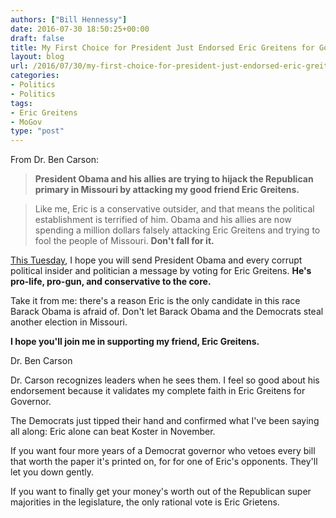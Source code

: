 ```yaml
---
authors: ["Bill Hennessy"]
date: 2016-07-30 18:50:25+00:00
draft: false
title: My First Choice for President Just Endorsed Eric Greitens for Governor
layout: blog
url: /2016/07/30/my-first-choice-for-president-just-endorsed-eric-greitens-for-governor/
categories:
- Politics
- Politics
tags:
- Eric Greitens
- MoGov
type: "post"
---
```


From Dr. Ben Carson:



> 

> 
> **President Obama and his allies are trying to hijack the Republican primary in Missouri by attacking my good friend Eric Greitens.**

> 
> 

> 
> Like me, Eric is a conservative outsider, and that means the political establishment is terrified of him. Obama and his allies are now spending a million dollars falsely attacking Eric Greitens and trying to fool the people of Missouri. **Don't fall for it.**

[This Tuesday](https://airmail.calendar/2016-08-02%2012:00:00%20CDT), I hope you will send President Obama and every corrupt political insider and politician a message by voting for Eric Greitens. **He's pro-life, pro-gun, and conservative to the core.**

Take it from me: there's a reason Eric is the only candidate in this race Barack Obama is afraid of. Don't let Barack Obama and the Democrats steal another election in Missouri.

**I hope you'll join me in supporting my friend, Eric Greitens.**

Dr. Ben Carson
> 
> 






Dr. Carson recognizes leaders when he sees them. I feel so good about his endorsement because it validates my complete faith in Eric Greitens for Governor.





The Democrats just tipped their hand and confirmed what I've been saying all along: Eric alone can beat Koster in November.





If you want four more years of a Democrat governor who vetoes every bill that worth the paper it's printed on, for for one of Eric's opponents. They'll let you down gently.





If you want to finally get your money's worth out of the Republican super majorities in the legislature, the only rational vote is Eric Grietens.




